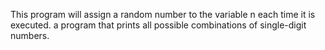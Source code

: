 This program will assign a random number to the variable n each time it is executed.
a program that prints all possible combinations of single-digit numbers.
